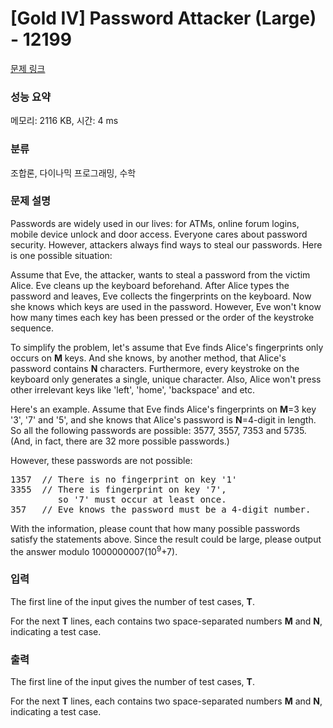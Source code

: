 # [Gold IV] Password Attacker (Large) - 12199 

[문제 링크](https://www.acmicpc.net/problem/12199) 

### 성능 요약

메모리: 2116 KB, 시간: 4 ms

### 분류

조합론, 다이나믹 프로그래밍, 수학

### 문제 설명

<p>Passwords are widely used in our lives: for ATMs, online forum logins, mobile device unlock and door access. Everyone cares about password security. However, attackers always find ways to steal our passwords. Here is one possible situation:</p>

<p>Assume that Eve, the attacker, wants to steal a password from the victim Alice. Eve cleans up the keyboard beforehand. After Alice types the password and leaves, Eve collects the fingerprints on the keyboard. Now she knows which keys are used in the password. However, Eve won't know how many times each key has been pressed or the order of the keystroke sequence.</p>

<p>To simplify the problem, let's assume that Eve finds Alice's fingerprints only occurs on <b>M</b> keys. And she knows, by another method, that Alice's password contains <b>N</b> characters. Furthermore, every keystroke on the keyboard only generates a single, unique character. Also, Alice won't press other irrelevant keys like 'left', 'home', 'backspace' and etc.</p>

<p>Here's an example. Assume that Eve finds Alice's fingerprints on <b>M</b>=3 key '3', '7' and '5', and she knows that Alice's password is <b>N</b>=4-digit in length. So all the following passwords are possible: 3577, 3557, 7353 and 5735. (And, in fact, there are 32 more possible passwords.)</p>

<p>However, these passwords are not possible:</p>

<pre>1357  // There is no fingerprint on key '1'
3355  // There is fingerprint on key '7',
         so '7' must occur at least once.
357   // Eve knows the password must be a 4-digit number.
</pre>

<p>With the information, please count that how many possible passwords satisfy the statements above. Since the result could be large, please output the answer modulo 1000000007(10<sup>9</sup>+7).</p>

### 입력 

 <p>The first line of the input gives the number of test cases, <b>T</b>.</p>

<p>For the next <b>T</b> lines, each contains two space-separated numbers <b>M</b> and <b>N</b>, indicating a test case.</p>

### 출력 

 <p>The first line of the input gives the number of test cases, <b>T</b>.</p>

<p>For the next <b>T</b> lines, each contains two space-separated numbers <b>M</b> and <b>N</b>, indicating a test case.</p>

